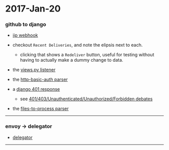 2017-Jan-20
============

### github to django

- [iip webhook](https://github.com/Brown-University-Library/iip-texts/settings/hooks/11528275)

- checkout `Recent Deliveries`, and note the elipsis next to each.
    - clicking that shows a `Redeliver` button, useful for testing without having to actually make a dummy change to data.

- the [views.py listener](https://github.com/birkin/iip_processing_project/blob/9e5be9cd202442bfea03a1688d4a261f4d4fcbd6/iip_processing_app/views.py#L25-L38)

- the [http-basic-auth parser](https://github.com/birkin/iip_processing_project/blob/2778e3503633a27f0c9f93fcb35184e572fc337b/iip_processing_app/lib/github_helper.py#L21-L30)

- a [django 401 response](https://github.com/birkin/iip_processing_project/blob/9da2ddd83a1987b0782b4716c0b4be8bf47b2a6e/iip_processing_app/lib/github_helper.py#L40-L46)
    - see [401/403/Unauthenticated/Unauthorized/Forbidden debates](https://www.google.com/search?client=safari&rls=en&q=401+unauthorized+unauthenticated&ie=UTF-8&oe=UTF-8)

- the [files-to-process parser](https://github.com/birkin/iip_processing_project/blob/9da2ddd83a1987b0782b4716c0b4be8bf47b2a6e/iip_processing_app/lib/github_helper.py#L59-L80)

---


### envoy -> delegator

- [delegator](https://github.com/kennethreitz/delegator.py)

---
